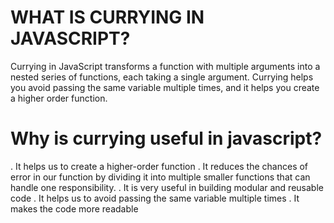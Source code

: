 # WHAT IS CURRYING IN JAVASCRIPT?

Currying in JavaScript transforms a function with multiple arguments into a nested series of functions, each taking a single argument. Currying helps you avoid passing the same variable multiple times, and it helps you create a higher order function.

# Why is currying useful in javascript?
. It helps us to create a higher-order function
. It reduces the chances of error in our function by dividing it into multiple smaller functions that can handle one responsibility.
. It is very useful in building modular and reusable code
. It helps us to avoid passing the same variable multiple times
. It makes the code more readable